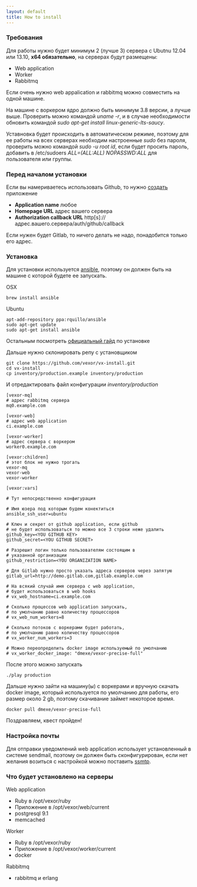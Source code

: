 ```yaml
---
layout: default
title: How to install
---
```


### Требования

Для работы нужно будет минимум 2 (лучше 3) сервера c Ubutnu 12.04 или 13.10,
__x64 обязательно__, на серверах будут размещены:

* Web application
* Worker
* Rabbitmq

Если очень нужно web appalication и rabbitmq можно совместить на одной машине.

На машине с воркером ядро должно быть минимум 3.8 версии, а лучше выше. Проверить
можно командой _uname -r_, и в случае необходимости обновить командой
_sudo apt-get install linux-generic-lts-saucy_.

Уставновка будет происходить в автоматическом режиме, поэтому для ее работы на
всех серверах необходим настроенные _sudo_ без пароля, проверить можно командой
_sudo -u root id_, если будет просить пароль, добавить в /etc/sudoers
_ALL=(ALL:ALL) NOPASSWD:ALL_ для пользователя или группы.

### Перед началом установки

Если вы намериваетесь использовать Github, то нужно [создать][app] приложение

* __Application name__ любое
* __Homepage URL__ адрес вашего сервера
* __Authorization callback URL__ http[s]://адрес.вашего.сервера/auth/github/callback

Если нужен будет Gitlab, то ничего делать не надо, понадобится только его адрес.

### Установка

Для установки используется [ansible][ansible], поэтому он должен быть на машине
с которой будете ее запускать.

OSX

    brew install ansible

Ubuntu

    apt-add-repository ppa:rquillo/ansible
    sudo apt-get update
    sudo apt-get install ansible

Остальным посмотреть [официальный гайд][ansible-install] по установке

Дальше нужно склонировать репу с установщиком

    git clone https://github.com/vexor/vx-install.git
    cd vx-install
    cp inventory/production.example inventory/production

И отредактировать файл конфигурации _inventory/production_

    [vexor-mq]
    # адрес rabbitmq сервера
    mq0.example.com

    [vexor-web]
    # адрес web application
    ci.example.com

    [vexor-worker]
    # адрес сервера с воркером
    worker0.example.com

    [vexor:children]
    # этот блок не нужно трогать
    vexor-mq
    vexor-web
    vexor-worker

    [vexor:vars]

    # Тут непосредственно конфигурация

    # Имя юзера под которым будем конектиться
    ansible_ssh_user=ubuntu

    # Ключ и секрет от github application, если github
    # не будет использоваться то можно все 3 строки неже удалить
    github_key=<YOU GITHUB KEY>
    github_secret=<YOU GITHUB SECRET>

    # Разрешит логин только пользователям состоящим в
    # указанной организации
    github_restriction=<YOU ORGANIZATION NAME>

    # Для Gitlab нужно просто указать адреса серверов через запятую
    gitlab_url=http://demo.gitlab.com,gitlab.example.com

    # На всякий случай имя сервера с web application,
    # будет использоваться в web hooks
    # vx_web_hostname=ci.example.com

    # Сколько процессов web application запускать,
    # по умолчанию равно количеству процессоров
    # vx_web_num_workers=8

    # Сколько потоков с воркерами будет работать,
    # по умолчанию равно количеству процессоров
    # vx_worker_num_workers=3

    # Можно переопределить docker image используемый по умолчанию
    # vx_worker_docker_image: "dmexe/vexor-precise-full"

После этого можно запускать

    ./play production

Дальше нужно зайти на машину(ы) c воркерами и вручную скачать docker image,
который используется по умолчанию для работы, его размер около 2 gb, поэтому
скачивание займет некоторое время.

    docker pull dmexe/vexor-precise-full

Поздравляем, квест пройден!


### Настройка почты

Для отправки уведомлений web application использует установленный в системе
sendmail, поэтому он должен быть сконфигурирован, если нет желания возиться
c настройкой можно поставить [ssmtp][ssmtp].

### Что будет установлено на серверы

Web application

* Ruby в /opt/vexor/ruby
* Приложение в /opt/vexor/web/current
* postgresql 9.1
* memcached

Worker

* Ruby в /opt/vexor/ruby
* Приложение в /opt/vexor/worker/current
* docker

Rabbitmq

* rabbitmq и erlang


[app]: https://github.com/settings/applications
[ansible]: http://www.ansible.com/home
[ansible-install]: http://docs.ansible.com/intro_installation.html
[ssmtp]: http://mikebeach.org/2013/04/24/simple-outbound-email-configuration-for-ubuntu-server-12-04-using-ssmtp/
